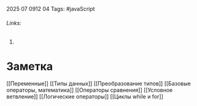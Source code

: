 2025 07 0912 04
Tags: #javaScript 
###### Links: 
1) 
# Заметка
[[Переменные]]
[[Типы данных]]
[[Преобразование типов]]
[[Базовые операторы, математика]]
[[Операторы сравнения]]
[[Условное ветвление]]
[[Логические операторы]]
[[Циклы while и for]]